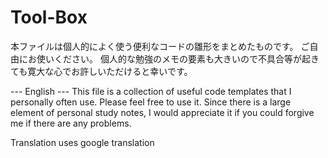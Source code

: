 # Tool-Box
本ファイルは個人的によく使う便利なコードの雛形をまとめたものです。
ご自由にお使いください。
個人的な勉強のメモの要素も大きいので不具合等が起きても寛大な心でお許しいただけると幸いです。

--- English ---
This file is a collection of useful code templates that I personally often use.
Please feel free to use it.
Since there is a large element of personal study notes, I would appreciate it if you could forgive me if there are any problems.

Translation uses google translation
